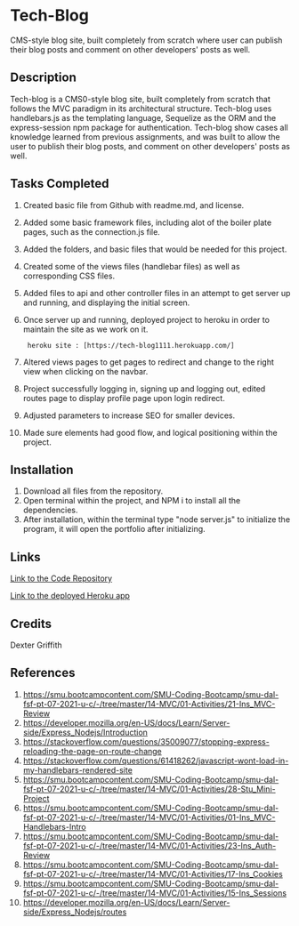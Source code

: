 # Tech-Blog

CMS-style blog site, built completely from scratch where user can publish their blog posts and comment on other developers' posts as well. 

## Description 

Tech-blog is a CMS0-style blog site, built completely from scratch that follows the MVC paradigm in its architectural structure. Tech-blog uses handlebars.js as the templating language, Sequelize as the ORM and the express-session npm package for authentication.  Tech-blog show cases all knowledge learned from previous assignments, and was built to allow the user to publish their blog posts, and comment on other developers' posts as well. 

## Tasks Completed

1. Created basic file from Github with readme.md, and license. 
2. Added some basic framework files, including alot of the boiler plate pages, such as the connection.js file.
3. Added the folders, and basic files that would be needed for this project. 
4. Created some of the views files (handlebar files) as well as corresponding CSS files. 
5. Added files to api and other controller files in an attempt to get server up and running, and displaying the initial screen. 
6. Once server up and running, deployed project to heroku in order to maintain the site as we work on it. 

        heroku site : [https://tech-blog1111.herokuapp.com/]
7. Altered views pages to get pages to redirect and change to the right view when clicking on the navbar.  
8. Project successfully logging in, signing up and logging out, edited routes page to display profile page upon login redirect.
9. Adjusted parameters to increase SEO for smaller devices. 
10. Made sure elements had good flow, and logical positioning within the project. 

## Installation 

1. Download all files from the repository. 
2. Open terminal within the project, and NPM i to install all the dependencies.
3. After installation, within the terminal type "node server.js" to initialize the program, it will open the portfolio after initializing. 

## Links 

[Link to the Code Repository](https://github.com/DexterLGriffith/Tech-Blog)

[Link to the deployed Heroku app](https://tech-blog1111.herokuapp.com/)

## Credits 

Dexter Griffith

## References 

1. https://smu.bootcampcontent.com/SMU-Coding-Bootcamp/smu-dal-fsf-pt-07-2021-u-c/-/tree/master/14-MVC/01-Activities/21-Ins_MVC-Review
2. https://developer.mozilla.org/en-US/docs/Learn/Server-side/Express_Nodejs/Introduction
3. https://stackoverflow.com/questions/35009077/stopping-express-reloading-the-page-on-route-change
4. https://stackoverflow.com/questions/61418262/javascript-wont-load-in-my-handlebars-rendered-site
5. https://smu.bootcampcontent.com/SMU-Coding-Bootcamp/smu-dal-fsf-pt-07-2021-u-c/-/tree/master/14-MVC/01-Activities/28-Stu_Mini-Project
6. https://smu.bootcampcontent.com/SMU-Coding-Bootcamp/smu-dal-fsf-pt-07-2021-u-c/-/tree/master/14-MVC/01-Activities/01-Ins_MVC-Handlebars-Intro
7. https://smu.bootcampcontent.com/SMU-Coding-Bootcamp/smu-dal-fsf-pt-07-2021-u-c/-/tree/master/14-MVC/01-Activities/23-Ins_Auth-Review
8. https://smu.bootcampcontent.com/SMU-Coding-Bootcamp/smu-dal-fsf-pt-07-2021-u-c/-/tree/master/14-MVC/01-Activities/17-Ins_Cookies
9. https://smu.bootcampcontent.com/SMU-Coding-Bootcamp/smu-dal-fsf-pt-07-2021-u-c/-/tree/master/14-MVC/01-Activities/15-Ins_Sessions
10. https://developer.mozilla.org/en-US/docs/Learn/Server-side/Express_Nodejs/routes